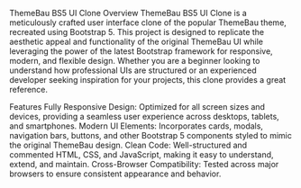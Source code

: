 ThemeBau BS5 UI Clone
Overview
ThemeBau BS5 UI Clone is a meticulously crafted user interface clone of the popular ThemeBau theme, recreated using Bootstrap 5. This project is designed to replicate the aesthetic appeal and functionality of the original ThemeBau UI while leveraging the power of the latest Bootstrap framework for responsive, modern, and flexible design. Whether you are a beginner looking to understand how professional UIs are structured or an experienced developer seeking inspiration for your projects, this clone provides a great reference.

Features
Fully Responsive Design: Optimized for all screen sizes and devices, providing a seamless user experience across desktops, tablets, and smartphones.
Modern UI Elements: Incorporates cards, modals, navigation bars, buttons, and other Bootstrap 5 components styled to mimic the original ThemeBau design.
Clean Code: Well-structured and commented HTML, CSS, and JavaScript, making it easy to understand, extend, and maintain.
Cross-Browser Compatibility: Tested across major browsers to ensure consistent appearance and behavior.
